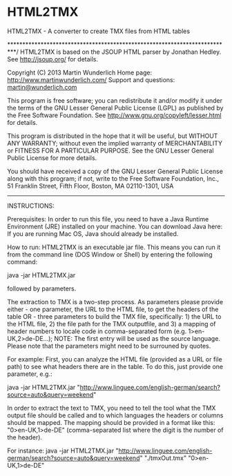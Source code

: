 # HTML2TMX
HTML2TMX - A converter to create TMX files from HTML tables
 
 **************************************************************************/
 HTML2TMX is based on the JSOUP HTML parser by Jonathan Hedley. 
 See http://jsoup.org/ for details.
 
 Copyright (C) 2013 Martin Wunderlich
               Home page: http://www.martinwunderlich.com/
               Support and questions: martin@wunderlich.com

 This program is free software; you can redistribute it and/or modify
 it under the terms of the GNU Lesser General Public License (LGPL) as published by
 the Free Software Foundation. See http://www.gnu.org/copyleft/lesser.html for details.

 This program is distributed in the hope that it will be useful,
 but WITHOUT ANY WARRANTY; without even the implied warranty of
 MERCHANTABILITY or FITNESS FOR A PARTICULAR PURPOSE.  See the
 GNU Lesser General Public License for more details.

 You should have received a copy of the GNU Lesser General Public License
 along with this program; if not, write to the Free Software
 Foundation, Inc., 51 Franklin Street, Fifth Floor, Boston, MA  02110-1301, USA
 **************************************************************************

 INSTRUCTIONS: 
 
 Prerequisites: 
 In order to run this file, you need to have a Java Runtime Environment (JRE) installed on your machine. 
 You can download Java here: 
 If you are running Mac OS, Java should already be installed. 
 
 How to run: 
 HTML2TMX is an executable jar file. This means you can run it from the command line (DOS Window or Shell)
 by entering the following command: 
 
 java -jar HTML2TMX.jar
 
 followed by parameters. 
 
 The extraction to TMX is a two-step process. As parameters please provide either 
	- one parameter, the URL to the HTML file, to get the headers of the table
	OR
	- three parameters to build the TMX file, specifically: 
		1) the URL to the HTML file,
		2) the file path for the TMX outputfile, and
		3) a mapping of header numbers to locale code in comma-separated form (e.g. 1>en-UK,2>de-DE...); NOTE: The first entry will be used as the source language.
 Please note that the parameters might need to be surrouned by quotes.

 For example: 
  First, you can analyze the HTML file (provided as a URL or file path) to see what headers there are in the table. 
  To do this, just provide one parameter, e.g.: 

  java -jar HTML2TMX.jar "http://www.linguee.com/english-german/search?source=auto&query=weekend"

  In order to extract the text to TMX, you need to tell the tool what the TMX output file should be 
  called and to which languages the headers or columns should be mapped. The mapping should be provided 
  in a format like this: "0>en-UK,1>de-DE" (comma-separated list where the digit is the number 
  of the header). 

  For instance: 
  java -jar HTML2TMX.jar "http://www.linguee.com/english-german/search?source=auto&query=weekend" "./tmxOut.tmx" "0>en-UK,1>de-DE"
